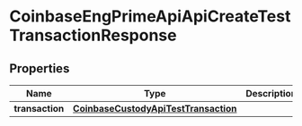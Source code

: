 
# CoinbaseEngPrimeApiApiCreateTestTransactionResponse

## Properties
Name | Type | Description | Notes
------------ | ------------- | ------------- | -------------
**transaction** | [**CoinbaseCustodyApiTestTransaction**](CoinbaseCustodyApiTestTransaction.md) |  | 



